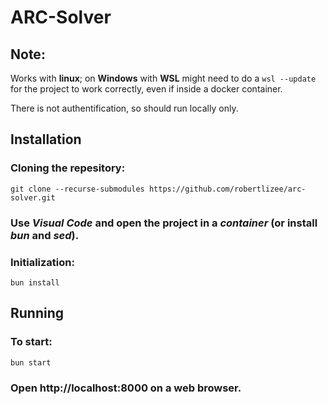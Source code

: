 # ARC-Solver

## Note:
Works with **linux**; on **Windows** with **WSL** might need to do a `wsl --update` for the project to work correctly, even if inside a docker container.

There is not authentification, so should run locally only.

## Installation
### Cloning the repesitory:
`git clone --recurse-submodules https://github.com/robertlizee/arc-solver.git`
### Use *Visual Code* and open the project in a *container* (or install *bun* and *sed*).
### Initialization:
`bun install`

## Running
### To start:
`bun start`
### Open http://localhost:8000 on a web browser.
